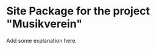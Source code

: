 Site Package for the project "Musikverein"
==============================================================

Add some explanation here.
